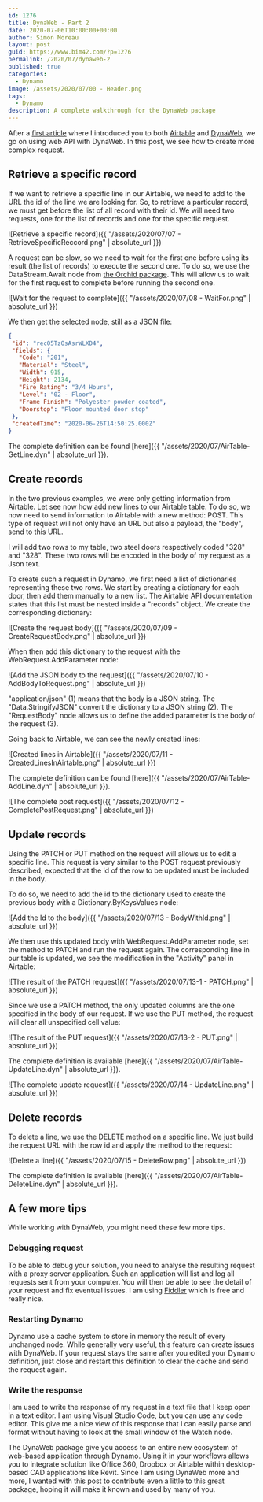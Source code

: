 ```yaml
---
id: 1276
title: DynaWeb - Part 2
date: 2020-07-06T10:00:00+00:00
author: Simon Moreau
layout: post
guid: https://www.bim42.com/?p=1276
permalink: /2020/07/dynaweb-2
published: true
categories:
  - Dynamo
image: /assets/2020/07/00 - Header.png
tags:
  - Dynamo
description: A complete walkthrough for the DynaWeb package
---
```


After a [first article](https://www.bim42.com/2020/07/dynaweb-1) where I introduced you to both [Airtable](http://airtable.com/) and [DynaWeb](https://github.com/radumg/DynaWeb), we go on using web API with DynaWeb. In this post, we see how to create more complex request.

## Retrieve a specific record

If we want to retrieve a specific line in our Airtable, we need to add to the URL the id of the line we are looking for. So, to retrieve a particular record, we must get before the list of all record with their id. We will need two requests, one for the list of records and one for the specific request.

![Retrieve a specific record]({{ "/assets/2020/07/07 - RetrieveSpecificReccord.png" | absolute_url }})

A request can be slow, so we need to wait for the first one before using its result (the list of records) to execute the second one. To do so, we use the DataStream.Await node from [the Orchid package](https://github.com/erfajo/OrchidForDynamo). This will allow us to wait for the first request to complete before running the second one.

![Wait for the request to complete]({{ "/assets/2020/07/08 - WaitFor.png" | absolute_url }})

We then get the selected node, still as a JSON file:

```json
{
 "id": "rec05TzOsAsrWLXD4",
 "fields": {
   "Code": "201",
   "Material": "Steel",
   "Width": 915,
   "Height": 2134,
   "Fire Rating": "3/4 Hours",
   "Level": "02 - Floor",
   "Frame Finish": "Polyester powder coated",
   "Doorstop": "Floor mounted door stop"
 },
 "createdTime": "2020-06-26T14:50:25.000Z"
}
```

The complete definition can be found [here]({{ "/assets/2020/07/AirTable-GetLine.dyn" | absolute_url }}).

## Create records

In the two previous examples, we were only getting information from Airtable. Let see now how add new lines to our Airtable table. To do so, we now need to send information to Airtable with a new method: POST. This type of request will not only have an URL but also a payload, the "body", send to this URL.

I will add two rows to my table, two steel doors respectively coded "328" and "328". These two rows will be encoded in the body of my request as a Json text.

To create such a request in Dynamo, we first need a list of dictionaries representing these two rows. We start by creating a dictionary for each door, then add them manually to a new list. The Airtable API documentation states that this list must be nested inside a "records" object. We create the corresponding dictionary:

![Create the request body]({{ "/assets/2020/07/09 - CreateRequestBody.png" | absolute_url }})

When then add this dictionary to the request with the WebRequest.AddParameter node:

![Add the JSON body to the request]({{ "/assets/2020/07/10 - AddBodyToRequest.png" | absolute_url }})

"application/json" (1) means that the body is a JSON string. The "Data.StringifyJSON" convert the dictionary to a JSON string (2). The "RequestBody" node allows us to define the added parameter is the body of the request (3).

Going back to Airtable, we can see the newly created lines:

![Created lines in Airtable]({{ "/assets/2020/07/11 - CreatedLinesInAirtable.png" | absolute_url }})

The complete definition can be found [here]({{ "/assets/2020/07/AirTable-AddLine.dyn" | absolute_url }}).

![The complete post request]({{ "/assets/2020/07/12 - CompletePostRequest.png" | absolute_url }})

## Update records

Using the PATCH or PUT method on the request will allows us to edit a specific line. This request is very similar to the POST request previously described, expected that the id of the row to be updated must be included in the body.

To do so, we need to add the id to the dictionary used to create the previous body with a Dictionary.ByKeysValues node:

![Add the Id to the body]({{ "/assets/2020/07/13 - BodyWithId.png" | absolute_url }})

We then use this updated body with WebRequest.AddParameter node, set the method to PATCH and run the request again.
The corresponding line in our table is updated, we see the modification in the "Activity" panel in Airtable:

![The result of the PATCH request]({{ "/assets/2020/07/13-1 - PATCH.png" | absolute_url }})

Since we use a PATCH method, the only updated columns are the one specified in the body of our request. If we use the PUT method, the request will clear all unspecified cell value:

![The result of the PUT request]({{ "/assets/2020/07/13-2 - PUT.png" | absolute_url }})

The complete definition is available [here]({{ "/assets/2020/07/AirTable-UpdateLine.dyn" | absolute_url }}).

![The complete update request]({{ "/assets/2020/07/14 - UpdateLine.png" | absolute_url }})

## Delete records

To delete a line, we use the DELETE method on a specific line. We just build the request URL with the row id and apply the method to the request:

![Delete a line]({{ "/assets/2020/07/15 - DeleteRow.png" | absolute_url }})

The complete definition is available [here]({{ "/assets/2020/07/AirTable-DeleteLine.dyn" | absolute_url }}).

## A few more tips

While working with DynaWeb, you might need these few more tips.

### Debugging request

To be able to debug your solution, you need to analyse the resulting request with a proxy server application. Such an application will list and log all requests sent from your computer. You will then be able to see the detail of your request and fix eventual issues. I am using [Fiddler](https://www.telerik.com/fiddler) which is free and really nice.

### Restarting Dynamo

Dynamo use a cache system to store in memory the result of every unchanged node. While generally very useful, this feature can create issues with DynaWeb. If your request stays the same after you edited your Dynamo definition, just close and restart this definition to clear the cache and send the request again.

### Write the response

I am used to write the response of my request in a text file that I keep open in a text editor. I am using Visual Studio Code, but you can use any code editor. This give me a nice view of this response that I can easily parse and format without having to look at the small window of the Watch node.

The DynaWeb package give you access to an entire new ecosystem of web-based application through Dynamo. Using it in your workflows allows you to integrate solution like Office 360, Dropbox or Airtable within desktop-based CAD applications like Revit.
Since I am using DynaWeb more and more, I wanted with this post to contribute even a little to this great package, hoping it will make it known and used by many of you.

